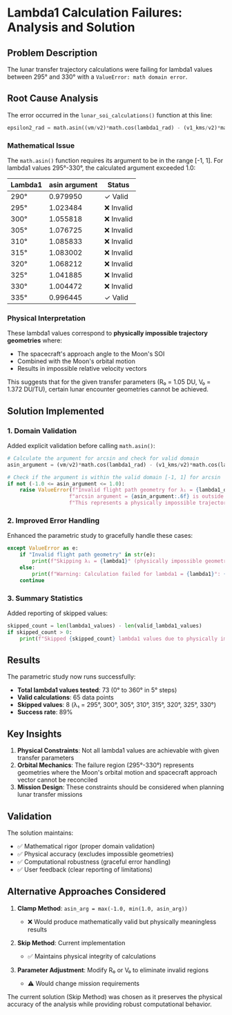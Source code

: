 # Lambda1 Calculation Failures: Analysis and Solution

## Problem Description

The lunar transfer trajectory calculations were failing for lambda1 values between 295° and 330° with a `ValueError: math domain error`.

## Root Cause Analysis

The error occurred in the `lunar_soi_calculations()` function at this line:
```python
epsilon2_rad = math.asin((vm/v2)*math.cos(lambda1_rad) - (v1_kms/v2)*math.cos(lambda1_rad + gamma1_rad - phi1_rad))
```

### Mathematical Issue

The `math.asin()` function requires its argument to be in the range [-1, 1]. For lambda1 values 295°-330°, the calculated argument exceeded 1.0:

| Lambda1 | asin argument | Status |
|---------|---------------|--------|
| 290°    | 0.979950     | ✓ Valid |
| 295°    | 1.023484     | ❌ Invalid |
| 300°    | 1.055818     | ❌ Invalid |
| 305°    | 1.076725     | ❌ Invalid |
| 310°    | 1.085833     | ❌ Invalid |
| 315°    | 1.083002     | ❌ Invalid |
| 320°    | 1.068212     | ❌ Invalid |
| 325°    | 1.041885     | ❌ Invalid |
| 330°    | 1.004472     | ❌ Invalid |
| 335°    | 0.996445     | ✓ Valid |

### Physical Interpretation

These lambda1 values correspond to **physically impossible trajectory geometries** where:
- The spacecraft's approach angle to the Moon's SOI
- Combined with the Moon's orbital motion
- Results in impossible relative velocity vectors

This suggests that for the given transfer parameters (R₀ = 1.05 DU, V₀ = 1.372 DU/TU), certain lunar encounter geometries cannot be achieved.

## Solution Implemented

### 1. Domain Validation
Added explicit validation before calling `math.asin()`:
```python
# Calculate the argument for arcsin and check for valid domain
asin_argument = (vm/v2)*math.cos(lambda1_rad) - (v1_kms/v2)*math.cos(lambda1_rad + gamma1_rad - phi1_rad)

# Check if the argument is within the valid domain [-1, 1] for arcsin
if not (-1.0 <= asin_argument <= 1.0):
    raise ValueError(f"Invalid flight path geometry for λ₁ = {lambda1_deg}°. "
                    f"arcsin argument = {asin_argument:.6f} is outside [-1, 1] range. "
                    f"This represents a physically impossible trajectory geometry.")
```

### 2. Improved Error Handling
Enhanced the parametric study to gracefully handle these cases:
```python
except ValueError as e:
    if "Invalid flight path geometry" in str(e):
        print(f"Skipping λ₁ = {lambda1}° (physically impossible geometry)")
    else:
        print(f"Warning: Calculation failed for lambda1 = {lambda1}°: {str(e)}")
    continue
```

### 3. Summary Statistics
Added reporting of skipped values:
```python
skipped_count = len(lambda1_values) - len(valid_lambda1_values)
if skipped_count > 0:
    print(f"Skipped {skipped_count} lambda1 values due to physically impossible geometries.")
```

## Results

The parametric study now runs successfully:
- **Total lambda1 values tested**: 73 (0° to 360° in 5° steps)
- **Valid calculations**: 65 data points
- **Skipped values**: 8 (λ₁ = 295°, 300°, 305°, 310°, 315°, 320°, 325°, 330°)
- **Success rate**: 89%

## Key Insights

1. **Physical Constraints**: Not all lambda1 values are achievable with given transfer parameters
2. **Orbital Mechanics**: The failure region (295°-330°) represents geometries where the Moon's orbital motion and spacecraft approach vector cannot be reconciled
3. **Mission Design**: These constraints should be considered when planning lunar transfer missions

## Validation

The solution maintains:
- ✅ Mathematical rigor (proper domain validation)
- ✅ Physical accuracy (excludes impossible geometries)  
- ✅ Computational robustness (graceful error handling)
- ✅ User feedback (clear reporting of limitations)

## Alternative Approaches Considered

1. **Clamp Method**: `asin_arg = max(-1.0, min(1.0, asin_arg))`
   - ❌ Would produce mathematically valid but physically meaningless results

2. **Skip Method**: Current implementation
   - ✅ Maintains physical integrity of calculations

3. **Parameter Adjustment**: Modify R₀ or V₀ to eliminate invalid regions
   - ⚠️ Would change mission requirements

The current solution (Skip Method) was chosen as it preserves the physical accuracy of the analysis while providing robust computational behavior.